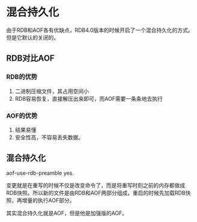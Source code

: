 # 混合持久化

由于RDB和AOF各有优缺点，RDB4.0版本的时候开启了一个混合持久化的方式。但是它默认的关闭的。

## RDB对比AOF

### RDB的优势
1. 二进制压缩文件，其占用空间小
2. RDB容易恢复，直接解压出来即可，而AOF需要一条条地去执行

### AOF的优势
1. 结果易懂
2. 安全性高，不容易丢失数据。

## 混合持久化

aof-use-rdb-preamble yes.

变更就是在重写的时候不仅是改变命令了，而是将重写时刻之前的内存都做成RDB快照。所以新的文件是由RDB和AOF两部分组成，重启的时候先加载RDB快照，再增量的执行AOF部分。

其实混合持久化就是AOF，但是他是加强版的AOF。